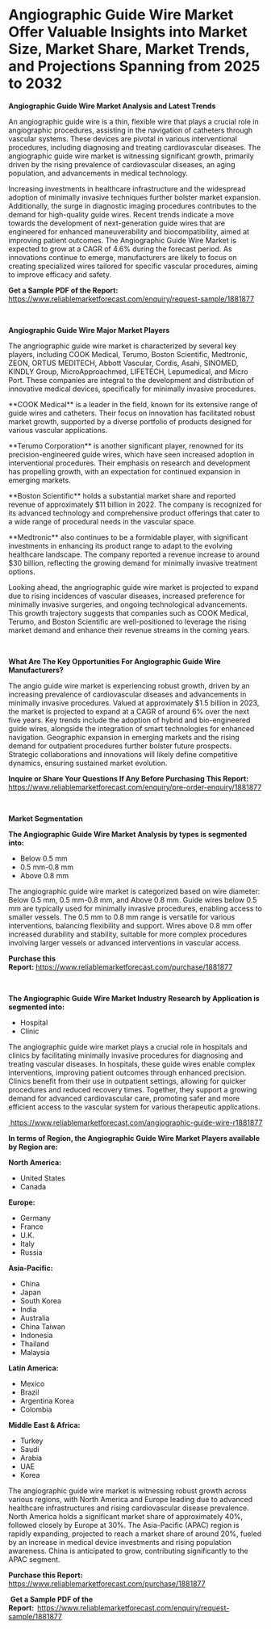 <p><h1>Angiographic Guide Wire Market Offer Valuable Insights into Market Size, Market Share, Market Trends, and Projections Spanning from 2025 to 2032</h1></p><p><strong>Angiographic Guide Wire Market Analysis and Latest Trends</strong></p>
<p><p>An angiographic guide wire is a thin, flexible wire that plays a crucial role in angiographic procedures, assisting in the navigation of catheters through vascular systems. These devices are pivotal in various interventional procedures, including diagnosing and treating cardiovascular diseases. The angiographic guide wire market is witnessing significant growth, primarily driven by the rising prevalence of cardiovascular diseases, an aging population, and advancements in medical technology. </p><p>Increasing investments in healthcare infrastructure and the widespread adoption of minimally invasive techniques further bolster market expansion. Additionally, the surge in diagnostic imaging procedures contributes to the demand for high-quality guide wires. Recent trends indicate a move towards the development of next-generation guide wires that are engineered for enhanced maneuverability and biocompatibility, aimed at improving patient outcomes. The Angiographic Guide Wire Market is expected to grow at a CAGR of 4.6% during the forecast period. As innovations continue to emerge, manufacturers are likely to focus on creating specialized wires tailored for specific vascular procedures, aiming to improve efficacy and safety.</p></p>
<p><strong>Get a Sample PDF of the Report:&nbsp;</strong> <a href="https://www.reliablemarketforecast.com/enquiry/request-sample/1881877?utm_campaign=2450&utm_medium=2&utm_source=Github&utm_content=ia&utm_term=13042025&utm_id=angiographic-guide-wire">https://www.reliablemarketforecast.com/enquiry/request-sample/1881877</a></p>
<p>&nbsp;</p>
<p><strong>Angiographic Guide Wire Major Market Players</strong></p>
<p><p>The angriographic guide wire market is characterized by several key players, including COOK Medical, Terumo, Boston Scientific, Medtronic, ZEON, ORTUS MEDITECH, Abbott Vascular, Cordis, Asahi, SINOMED, KINDLY Group, MicroApproachmed, LIFETECH, Lepumedical, and Micro Port. These companies are integral to the development and distribution of innovative medical devices, specifically for minimally invasive procedures.</p><p>**COOK Medical** is a leader in the field, known for its extensive range of guide wires and catheters. Their focus on innovation has facilitated robust market growth, supported by a diverse portfolio of products designed for various vascular applications. </p><p>**Terumo Corporation** is another significant player, renowned for its precision-engineered guide wires, which have seen increased adoption in interventional procedures. Their emphasis on research and development has propelling growth, with an expectation for continued expansion in emerging markets.</p><p>**Boston Scientific** holds a substantial market share and reported revenue of approximately $11 billion in 2022. The company is recognized for its advanced technology and comprehensive product offerings that cater to a wide range of procedural needs in the vascular space.</p><p>**Medtronic** also continues to be a formidable player, with significant investments in enhancing its product range to adapt to the evolving healthcare landscape. The company reported a revenue increase to around $30 billion, reflecting the growing demand for minimally invasive treatment options.</p><p>Looking ahead, the angriographic guide wire market is projected to expand due to rising incidences of vascular diseases, increased preference for minimally invasive surgeries, and ongoing technological advancements. This growth trajectory suggests that companies such as COOK Medical, Terumo, and Boston Scientific are well-positioned to leverage the rising market demand and enhance their revenue streams in the coming years.</p></p>
<p>&nbsp;</p>
<p><strong>What Are The Key Opportunities For Angiographic Guide Wire Manufacturers?</strong></p>
<p><p>The angio guide wire market is experiencing robust growth, driven by an increasing prevalence of cardiovascular diseases and advancements in minimally invasive procedures. Valued at approximately $1.5 billion in 2023, the market is projected to expand at a CAGR of around 6% over the next five years. Key trends include the adoption of hybrid and bio-engineered guide wires, alongside the integration of smart technologies for enhanced navigation. Geographic expansion in emerging markets and the rising demand for outpatient procedures further bolster future prospects. Strategic collaborations and innovations will likely define competitive dynamics, ensuring sustained market evolution.</p></p>
<p><strong>Inquire or Share Your Questions If Any Before Purchasing This Report:</strong> <a href="https://www.reliablemarketforecast.com/enquiry/pre-order-enquiry/1881877?utm_campaign=2450&utm_medium=2&utm_source=Github&utm_content=ia&utm_term=13042025&utm_id=angiographic-guide-wire">https://www.reliablemarketforecast.com/enquiry/pre-order-enquiry/1881877</a></p>
<p>&nbsp;</p>
<p><strong>Market Segmentation</strong></p>
<p><strong>The Angiographic Guide Wire Market Analysis by types is segmented into:</strong></p>
<p><ul><li>Below 0.5 mm</li><li>0.5 mm-0.8 mm</li><li>Above 0.8 mm</li></ul></p>
<p><p>The angiographic guide wire market is categorized based on wire diameter: Below 0.5 mm, 0.5 mm-0.8 mm, and Above 0.8 mm. Guide wires below 0.5 mm are typically used for minimally invasive procedures, enabling access to smaller vessels. The 0.5 mm to 0.8 mm range is versatile for various interventions, balancing flexibility and support. Wires above 0.8 mm offer increased durability and stability, suitable for more complex procedures involving larger vessels or advanced interventions in vascular access.</p></p>
<p><strong>Purchase this Report:&nbsp;</strong><a href="https://www.reliablemarketforecast.com/purchase/1881877?utm_campaign=2450&utm_medium=2&utm_source=Github&utm_content=ia&utm_term=13042025&utm_id=angiographic-guide-wire">https://www.reliablemarketforecast.com/purchase/1881877</a></p>
<p>&nbsp;</p>
<p><strong>The Angiographic Guide Wire Market Industry Research by Application is segmented into:</strong></p>
<p><ul><li>Hospital</li><li>Clinic</li></ul></p>
<p><p>The angiographic guide wire market plays a crucial role in hospitals and clinics by facilitating minimally invasive procedures for diagnosing and treating vascular diseases. In hospitals, these guide wires enable complex interventions, improving patient outcomes through enhanced precision. Clinics benefit from their use in outpatient settings, allowing for quicker procedures and reduced recovery times. Together, they support a growing demand for advanced cardiovascular care, promoting safer and more efficient access to the vascular system for various therapeutic applications.</p></p>
<p><a href="https://www.reliablemarketforecast.com/angiographic-guide-wire-r1881877?utm_campaign=2450&utm_medium=2&utm_source=Github&utm_content=ia&utm_term=13042025&utm_id=angiographic-guide-wire">&nbsp;https://www.reliablemarketforecast.com/angiographic-guide-wire-r1881877</a></p>
<p><strong>In terms of Region, the Angiographic Guide Wire Market Players available by Region are:</strong></p>
<p>
    <p> <strong> North America: </strong>
        <ul>
            <li>United States</li>
            <li>Canada</li>
        </ul>
        </p> 
    <p> <strong> Europe: </strong>
        <ul>
            <li>Germany</li>
            <li>France</li>
            <li>U.K.</li>
            <li>Italy</li>
            <li>Russia</li>
        </ul>
        </p> 
    <p> <strong> Asia-Pacific: </strong>
        <ul>
            <li>China</li>
            <li>Japan</li>
            <li>South Korea</li>
            <li>India</li>
            <li>Australia</li>
            <li>China Taiwan</li>
            <li>Indonesia</li>
            <li>Thailand</li>
            <li>Malaysia</li>
        </ul>
        </p> 
    <p> <strong> Latin America: </strong>
        <ul>
            <li>Mexico</li>
            <li>Brazil</li>
            <li>Argentina Korea</li>
            <li>Colombia</li>
        </ul>
        </p> 
    <p> <strong> Middle East & Africa: </strong>
        <ul>
            <li>Turkey</li>
            <li>Saudi</li>
            <li>Arabia</li>
            <li>UAE</li>
            <li>Korea</li>
        </ul>
    </p>
    </p>
<p><p>The angiographic guide wire market is witnessing robust growth across various regions, with North America and Europe leading due to advanced healthcare infrastructures and rising cardiovascular disease prevalence. North America holds a significant market share of approximately 40%, followed closely by Europe at 30%. The Asia-Pacific (APAC) region is rapidly expanding, projected to reach a market share of around 20%, fueled by an increase in medical device investments and rising population awareness. China is anticipated to grow, contributing significantly to the APAC segment.</p></p>
<p><strong>Purchase this Report: </strong><a href="https://www.reliablemarketforecast.com/purchase/1881877?utm_campaign=2450&utm_medium=2&utm_source=Github&utm_content=ia&utm_term=13042025&utm_id=angiographic-guide-wire">https://www.reliablemarketforecast.com/purchase/1881877</a></p>
<p>&nbsp;<strong>Get a Sample PDF of the Report:&nbsp;&nbsp;</strong><a href="https://www.reliablemarketforecast.com/enquiry/request-sample/1881877?utm_campaign=2450&utm_medium=2&utm_source=Github&utm_content=ia&utm_term=13042025&utm_id=angiographic-guide-wire">https://www.reliablemarketforecast.com/enquiry/request-sample/1881877</a></p>
<p><strong></strong></p>
<p><p></p><p></p><p></p></p>